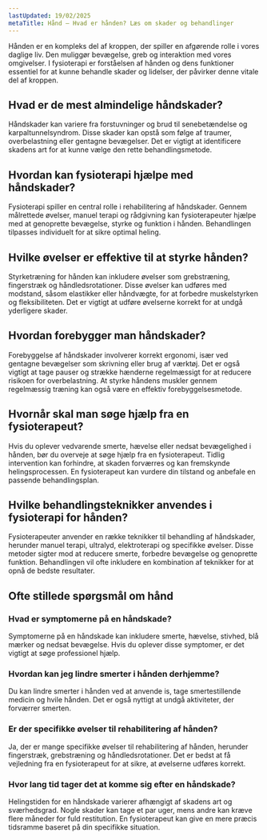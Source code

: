 ```yaml
---
lastUpdated: 19/02/2025
metaTitle: Hånd – Hvad er hånden? Læs om skader og behandlinger
---
```


Hånden er en kompleks del af kroppen, der spiller en afgørende rolle i vores daglige liv. Den muliggør bevægelse, greb og interaktion med vores omgivelser. I fysioterapi er forståelsen af hånden og dens funktioner essentiel for at kunne behandle skader og lidelser, der påvirker denne vitale del af kroppen.

## Hvad er de mest almindelige håndskader?

Håndskader kan variere fra forstuvninger og brud til senebetændelse og karpaltunnelsyndrom. Disse skader kan opstå som følge af traumer, overbelastning eller gentagne bevægelser. Det er vigtigt at identificere skadens art for at kunne vælge den rette behandlingsmetode.

## Hvordan kan fysioterapi hjælpe med håndskader?

Fysioterapi spiller en central rolle i rehabilitering af håndskader. Gennem målrettede øvelser, manuel terapi og rådgivning kan fysioterapeuter hjælpe med at genoprette bevægelse, styrke og funktion i hånden. Behandlingen tilpasses individuelt for at sikre optimal heling.

## Hvilke øvelser er effektive til at styrke hånden?

Styrketræning for hånden kan inkludere øvelser som grebstræning, fingerstræk og håndledsrotationer. Disse øvelser kan udføres med modstand, såsom elastikker eller håndvægte, for at forbedre muskelstyrken og fleksibiliteten. Det er vigtigt at udføre øvelserne korrekt for at undgå yderligere skader.

## Hvordan forebygger man håndskader?

Forebyggelse af håndskader involverer korrekt ergonomi, især ved gentagne bevægelser som skrivning eller brug af værktøj. Det er også vigtigt at tage pauser og strække hænderne regelmæssigt for at reducere risikoen for overbelastning. At styrke håndens muskler gennem regelmæssig træning kan også være en effektiv forebyggelsesmetode.

## Hvornår skal man søge hjælp fra en fysioterapeut?

Hvis du oplever vedvarende smerte, hævelse eller nedsat bevægelighed i hånden, bør du overveje at søge hjælp fra en fysioterapeut. Tidlig intervention kan forhindre, at skaden forværres og kan fremskynde helingsprocessen. En fysioterapeut kan vurdere din tilstand og anbefale en passende behandlingsplan.

## Hvilke behandlingsteknikker anvendes i fysioterapi for hånden?

Fysioterapeuter anvender en række teknikker til behandling af håndskader, herunder manuel terapi, ultralyd, elektroterapi og specifikke øvelser. Disse metoder sigter mod at reducere smerte, forbedre bevægelse og genoprette funktion. Behandlingen vil ofte inkludere en kombination af teknikker for at opnå de bedste resultater.

## Ofte stillede spørgsmål om hånd

### Hvad er symptomerne på en håndskade?

Symptomerne på en håndskade kan inkludere smerte, hævelse, stivhed, blå mærker og nedsat bevægelse. Hvis du oplever disse symptomer, er det vigtigt at søge professionel hjælp.

### Hvordan kan jeg lindre smerter i hånden derhjemme?

Du kan lindre smerter i hånden ved at anvende is, tage smertestillende medicin og hvile hånden. Det er også nyttigt at undgå aktiviteter, der forværrer smerten.

### Er der specifikke øvelser til rehabilitering af hånden?

Ja, der er mange specifikke øvelser til rehabilitering af hånden, herunder fingerstræk, grebstræning og håndledsrotationer. Det er bedst at få vejledning fra en fysioterapeut for at sikre, at øvelserne udføres korrekt.

### Hvor lang tid tager det at komme sig efter en håndskade?

Helingstiden for en håndskade varierer afhængigt af skadens art og sværhedsgrad. Nogle skader kan tage et par uger, mens andre kan kræve flere måneder for fuld restitution. En fysioterapeut kan give en mere præcis tidsramme baseret på din specifikke situation.
